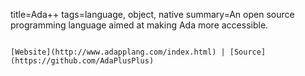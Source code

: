 title=Ada++
tags=language, object, native
summary=An open source programming language aimed at making Ada more accessible.
~~~~~~

[Website](http://www.adapplang.com/index.html) | [Source](https://github.com/AdaPlusPlus)


